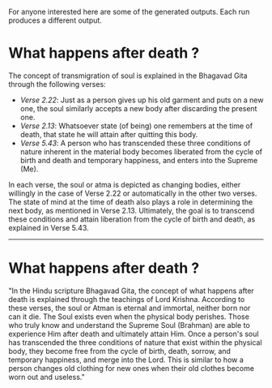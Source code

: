 For anyone interested here are some of the generated outputs. Each run produces a different output.

# What happens after death ?

The concept of transmigration of soul is explained in the Bhagavad Gita through the following verses:

- *Verse 2.22*: Just as a person gives up his old garment and puts on a new one, the soul similarly accepts a new body after discarding the present one.
- *Verse 2.13*: Whatsoever state (of being) one remembers at the time of death, that state he will attain after quitting this body.
- *Verse 5.43*: A person who has transcended these three conditions of nature inherent in the material body becomes liberated from the cycle of birth and death and temporary happiness, and enters into the Supreme (Me).

In each verse, the soul or atma is depicted as changing bodies, either willingly in the case of Verse 2.22 or automatically in the other two verses. The state of mind at the time of death also plays a role in determining the next body, as mentioned in Verse 2.13. Ultimately, the goal is to transcend these conditions and attain liberation from the cycle of birth and death, as explained in Verse 5.43.

---

# What happens after death ?

"In the Hindu scripture Bhagavad Gita, the concept of what happens after death is explained through the teachings of Lord Krishna. According to these verses, the soul or Atman is eternal and immortal, neither born nor can it die. The Soul exists even when the physical body perishes. Those who truly know and understand the Supreme Soul (Brahman) are able to experience Him after death and ultimately attain Him. Once a person's soul has transcended the three conditions of nature that exist within the  physical body, they become free from the cycle of birth, death, sorrow, and temporary happiness, and merge into the Lord. This is similar to how a person changes old clothing for new ones when their old clothes become worn out and useless."
